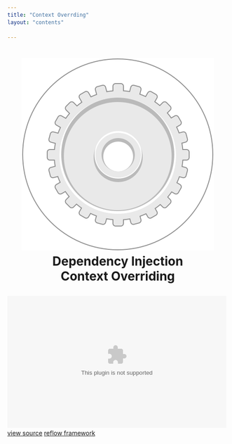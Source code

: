 ```yaml
---
title: "Context Overrding"
layout: "contents"

---
```


<h1>
	<p align="center">
		<img src="../images/command.mono.svg"/>
		<br/>
		Dependency Injection<br/>Context Overriding
	</p>
</h1>

<div class="center">
	<embed src="http://iamssen.github.io/reflow.sample.command.login-and-load/bin-release/index.swf" width="500" height="300"/>
	<div>
		<a href="http://github.com/iamssen/reflow.sample.command.login-and-load" target="_blank"
		   class="btn btn-default btn-xs"><i class="fa fa-code"></i> view source</a>
		<a href="http://github.com/iamssen/reflow" target="_blank" class="btn btn-default btn-xs"><i
				class="fa fa-code-fork"></i> reflow framework</a>
	</div>
</div>


